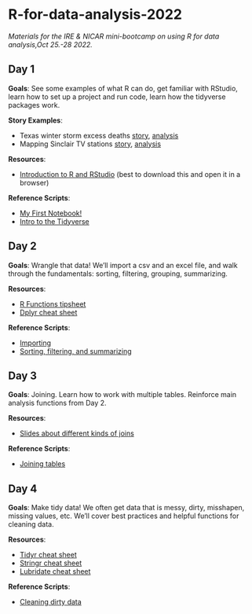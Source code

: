 # R-for-data-analysis-2022
*Materials for the IRE &amp; NICAR mini-bootcamp on using R for data analysis,Oct 25.-28 2022.*

## Day 1
**Goals**: See some examples of what R can do, get familiar with RStudio, learn how to set up a project and run code, learn how the tidyverse packages work.

**Story Examples**:
-   Texas winter storm excess deaths [story](https://www.buzzfeednews.com/article/peteraldhous/texas-winter-storm-power-outage-death-toll), [analysis](https://buzzfeednews.github.io/2021-05-tx-winter-storm-deaths/)
-   Mapping Sinclair TV stations [story](https://www.washingtonpost.com/graphics/2018/lifestyle/sinclair-broadcasting/), [analysis](https://r-journalism.com/posts/2018-07-17-sf-sinclair-map/map/)

**Resources**:  
-   [Introduction to R and RStudio](Introduction-to-R-and-RStudio.html) (best to download this and open it in a browser)

**Reference Scripts**:
-   [My First Notebook!](scripts/my-first-notebook.html)
-   [Intro to the Tidyverse](scripts/intro-to-tidyverse.html)

## Day 2
**Goals**: Wrangle that data! We’ll import a csv and an excel file, and walk through the fundamentals: sorting, filtering, grouping, summarizing.

**Resources**:  
-   [R Functions tipsheet](docs/R-Functions.html)
-   [Dplyr cheat sheet](docs/data-transformation.pdf)

**Reference Scripts**:
-   [Importing](scripts/importing.html)
-   [Sorting, filtering, and summarizing](sorting-filtering-summarizing.html)

## Day 3
**Goals**: Joining. Learn how to work with multiple tables. Reinforce main analysis functions from Day 2.

**Resources**: 
-   [Slides about different kinds of joins](https://docs.google.com/presentation/d/1QrOmy7QIxlBP1DF-ltC33I9VkQ5PJyu6nfyWGC6Qb64/edit?usp=sharing)
 
**Reference Scripts**:
-	[Joining tables]()

## Day 4
**Goals**: Make tidy data! We often get data that is messy, dirty, misshapen, missing values, etc. We’ll cover best practices and helpful functions for cleaning data.


**Resources**:  
-   [Tidyr cheat sheet](docs/tidyr.pdf)
-   [Stringr cheat sheet](docs/strings.pdf)
-	[Lubridate cheat sheet](docs/lubridate.pdf)

**Reference Scripts**:
-   [Cleaning dirty data]()